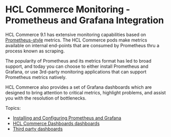 # HCL Commerce Monitoring - Prometheus and Grafana Integration

HCL Commerce 9.1 has extensive monitoring capabilities based on [Prometheus-style](https://prometheus.io/docs/concepts/metric_types/) metrics. The HCL Commerce pods make metrics available on internal end-points that are consumed by Prometheus thru a process known as scraping.

The popularity of Prometheus and its metrics format has led to broad support, and today you can choose to either install Prometheus and Grafana, or use 3rd-party monitoring applications that can support Prometheus metrics natively.

HCL Commerce also provides a set of Grafana dashboards which are designed to bring attention to critical metrics, highlight problems, and assist you with the resolution of bottlenecks.

Topics:

- [Installing and Configuring Prometheus and Grafana](PrometheusGrafanaInstall.md)
- [HCL Commerce Dashboards dashboards](dashboards/README.md)
- [Third party dashboards](ThirdPartyDashboards.md)
